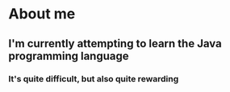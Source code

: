 # About me
## I'm currently attempting to learn the Java programming language
### It's quite difficult, but also quite rewarding


<!--**ChickenSandwich56/ChickenSandwich56** is a ✨ _special_ ✨ repository because its `README.md` (this file) appears on your GitHub profile.-->






